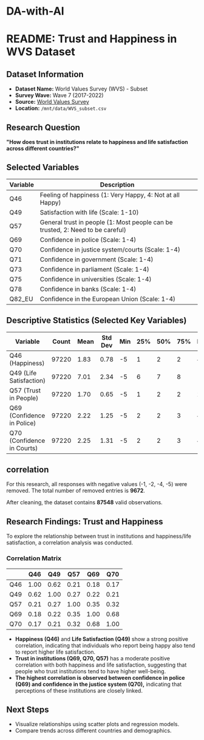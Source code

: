 # DA-with-AI
# README: Trust and Happiness in WVS Dataset

## Dataset Information
- **Dataset Name:** World Values Survey (WVS) - Subset
- **Survey Wave:** Wave 7 (2017-2022)
- **Source:** [World Values Survey](https://www.worldvaluessurvey.org/)
- **Location:** `/mnt/data/WVS_subset.csv`

## Research Question
**"How does trust in institutions relate to happiness and life satisfaction across different countries?"**

## Selected Variables
| Variable | Description |
|----------|-------------|
| Q46 | Feeling of happiness (1: Very Happy, 4: Not at all Happy) |
| Q49 | Satisfaction with life (Scale: 1-10) |
| Q57 | General trust in people (1: Most people can be trusted, 2: Need to be careful) |
| Q69 | Confidence in police (Scale: 1-4) |
| Q70 | Confidence in justice system/courts (Scale: 1-4) |
| Q71 | Confidence in government (Scale: 1-4) |
| Q73 | Confidence in parliament (Scale: 1-4) |
| Q75 | Confidence in universities (Scale: 1-4) |
| Q78 | Confidence in banks (Scale: 1-4) |
| Q82_EU | Confidence in the European Union (Scale: 1-4) |

## Descriptive Statistics (Selected Key Variables)
| Variable | Count | Mean | Std Dev | Min | 25% | 50% | 75% | Max |
|----------|-------|------|---------|-----|-----|-----|-----|-----|
| Q46 (Happiness) | 97220 | 1.83 | 0.78 | -5 | 1 | 2 | 2 | 4 |
| Q49 (Life Satisfaction) | 97220 | 7.01 | 2.34 | -5 | 6 | 7 | 8 | 10 |
| Q57 (Trust in People) | 97220 | 1.70 | 0.65 | -5 | 1 | 2 | 2 | 2 |
| Q69 (Confidence in Police) | 97220 | 2.22 | 1.25 | -5 | 2 | 2 | 3 | 4 |
| Q70 (Confidence in Courts) | 97220 | 2.25 | 1.31 | -5 | 2 | 2 | 3 | 4 |

## correlation

For this research, all responses with negative values (-1, -2, -4, -5) were removed. The total number of removed entries is **9672**.

After cleaning, the dataset contains **87548** valid observations.

## Research Findings: Trust and Happiness

To explore the relationship between trust in institutions and happiness/life satisfaction, a correlation analysis was conducted.

### Correlation Matrix

|     | Q46  | Q49  | Q57  | Q69  | Q70  |
|-----|------|------|------|------|------|
| Q46 | 1.00 | 0.62 | 0.21 | 0.18 | 0.17 |
| Q49 | 0.62 | 1.00 | 0.27 | 0.22 | 0.21 |
| Q57 | 0.21 | 0.27 | 1.00 | 0.35 | 0.32 |
| Q69 | 0.18 | 0.22 | 0.35 | 1.00 | 0.68 |
| Q70 | 0.17 | 0.21 | 0.32 | 0.68 | 1.00 |

- **Happiness (Q46)** and **Life Satisfaction (Q49)** show a strong positive correlation, indicating that individuals who report being happy also tend to report higher life satisfaction.
- **Trust in institutions (Q69, Q70, Q57)** has a moderate positive correlation with both happiness and life satisfaction, suggesting that people who trust institutions tend to have higher well-being.
- **The highest correlation is observed between confidence in police (Q69) and confidence in the justice system (Q70),** indicating that perceptions of these institutions are closely linked.


## Next Steps
- Visualize relationships using scatter plots and regression models.
- Compare trends across different countries and demographics.
